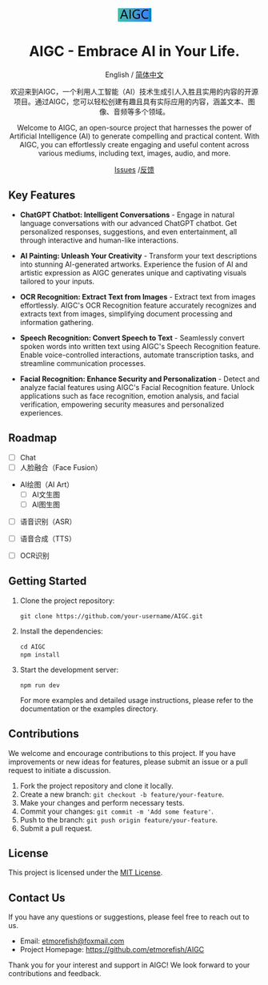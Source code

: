 <div align="center">
<img src="logo.png" alt="icon"/>

<h1 align="center">AIGC - Embrace AI in Your Life.</h1>

English / [简体中文](./README_CN.md)

欢迎来到AIGC，一个利用人工智能（AI）技术生成引人入胜且实用的内容的开源项目。通过AIGC，您可以轻松创建有趣且具有实际应用的内容，涵盖文本、图像、音频等多个领域。

Welcome to AIGC, an open-source project that harnesses the power of Artificial Intelligence (AI) to generate compelling and practical content. With AIGC, you can effortlessly create engaging and useful content across various mediums, including text, images, audio, and more.

 [Issues](https://github.com/etmorefish/AIGC/issues) /[反馈](https://github.com/etmorefish/AIGC/issues) 


</div>

<!-- # AIGC - Embrace AI in Your Life. -->

<!-- ![AIGC Logo](logo.png) -->


## Key Features

- **ChatGPT Chatbot: Intelligent Conversations** - Engage in natural language conversations with our advanced ChatGPT chatbot. Get personalized responses, suggestions, and even entertainment, all through interactive and human-like interactions.

- **AI Painting: Unleash Your Creativity** - Transform your text descriptions into stunning AI-generated artworks. Experience the fusion of AI and artistic expression as AIGC generates unique and captivating visuals tailored to your inputs.

- **OCR Recognition: Extract Text from Images** - Extract text from images effortlessly. AIGC's OCR Recognition feature accurately recognizes and extracts text from images, simplifying document processing and information gathering.

- **Speech Recognition: Convert Speech to Text** - Seamlessly convert spoken words into written text using AIGC's Speech Recognition feature. Enable voice-controlled interactions, automate transcription tasks, and streamline communication processes.

- **Facial Recognition: Enhance Security and Personalization** - Detect and analyze facial features using AIGC's Facial Recognition feature. Unlock applications such as face recognition, emotion analysis, and facial verification, empowering security measures and personalized experiences.


## Roadmap

- [ ] Chat
- [ ] 人脸融合（Face Fusion）
- AI绘图（AI Art）
    - [ ] AI文生图
    - [ ] AI图生图
- [ ] 语音识别（ASR）
- [ ] 语音合成（TTS）
- [ ] OCR识别


## Getting Started

1. Clone the project repository:

   ```shell
   git clone https://github.com/your-username/AIGC.git
   ```

2. Install the dependencies:

   ```shell
   cd AIGC
   npm install
   ```

3. Start the development server:

   ```shell
   npm run dev
   ```

   For more examples and detailed usage instructions, please refer to the documentation or the examples directory.

## Contributions

We welcome and encourage contributions to this project. If you have improvements or new ideas for features, please submit an issue or a pull request to initiate a discussion.

1. Fork the project repository and clone it locally.
2. Create a new branch: `git checkout -b feature/your-feature`.
3. Make your changes and perform necessary tests.
4. Commit your changes: `git commit -m 'Add some feature'`.
5. Push to the branch: `git push origin feature/your-feature`.
6. Submit a pull request.

## License

This project is licensed under the [MIT License](LICENSE).

## Contact Us

If you have any questions or suggestions, please feel free to reach out to us.

- Email: etmorefish@foxmail.com
- Project Homepage: https://github.com/etmorefish/AIGC

Thank you for your interest and support in AIGC! We look forward to your contributions and feedback.


